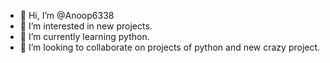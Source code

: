 - 👋 Hi, I’m @Anoop6338
- 👀 I’m interested in new projects.
- 🌱 I’m currently learning python.
- 💞️ I’m looking to collaborate on projects of python and new crazy project.

<!---
Anoop6338/Anoop6338 is a ✨ special ✨ repository because its `README.md` (this file) appears on your GitHub profile.
You can click the Preview link to take a look at your changes.
--->
